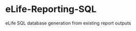 eLife-Reporting-SQL
===================

eLife SQL database generation from existing report outputs
